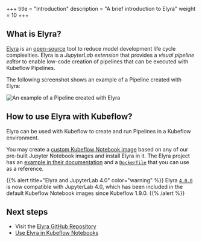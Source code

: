 +++
title = "Introduction"
description = "A brief introduction to Elyra"
weight = 10
+++

## What is Elyra?

[Elyra](https://elyra.readthedocs.io/en/stable/index.html) is an [open-source](https://github.com/elyra-ai/elyra) tool to reduce model development life cycle complexities. 
Elyra is a _JupyterLab extension_ that provides a _visual pipeline editor_ to enable low-code creation of pipelines that can be executed with Kubeflow Pipelines.

The following screenshot shows an example of a Pipeline created with Elyra:

<img src="/docs/external-add-ons/elyra/images/elyra-pipeline-screenshot.png"
     alt="An example of a Pipeline created with Elyra"
     class="mt-3 mb-3 border rounded">
</img>

## How to use Elyra with Kubeflow?

Elyra can be used with Kubeflow to create and run Pipelines in a Kubeflow environment.

You may create a [custom Kubeflow Notebook image](/docs/components/notebooks/container-images/#custom-images) based on any of our pre-built Jupyter Notebook images and install Elyra in it.
The Elyra project has an [example in their documentation](https://elyra.readthedocs.io/en/stable/recipes/using-elyra-with-kubeflow-notebook-server.html) and a [`Dockerfile`](https://github.com/elyra-ai/elyra/blob/main/etc/docker/kubeflow/Dockerfile) that you can use as a reference.

{{% alert title="Elyra and JupyterLab 4.0" color="warning" %}}
Elyra [`4.0.0`](https://github.com/elyra-ai/elyra/releases/tag/v4.0.0) is now compatible with JupyterLab 4.0, which has been included in the default Kubeflow Notebook images since Kubeflow 1.9.0.
{{% /alert %}}

## Next steps

- Visit the <a href="https://github.com/elyra-ai/elyra" target="_blank">Elyra GitHub Repository</a>
- <a href="https://elyra.readthedocs.io/en/stable/recipes/using-elyra-with-kubeflow-notebook-server.html" target="_blank">Use Elyra in Kubeflow Notebooks</a>
